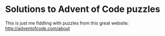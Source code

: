# Solutions to Advent of Code puzzles

This is just me fiddling with puzzles from this great website: http://adventofcode.com/about